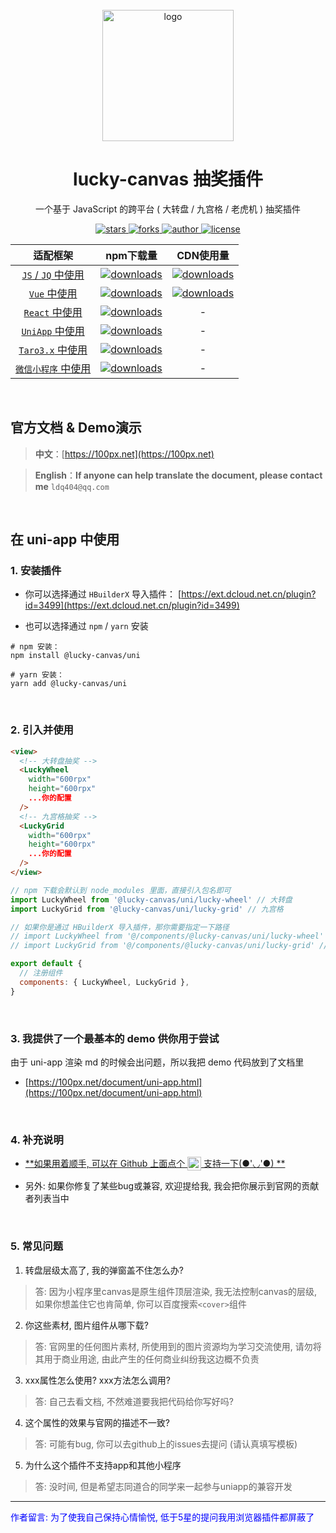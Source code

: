 <br />

<div align="center">
  <img src="https://cdn.jsdelivr.net/gh/buuing/cdn/imgs/lucky-canvas.jpg" width="210" alt="logo" />
  <h1>lucky-canvas 抽奖插件</h1>
  <p>一个基于 JavaScript 的跨平台 ( 大转盘 / 九宫格 / 老虎机 ) 抽奖插件</p>
  <p>
    <a href="https://github.com/buuing/lucky-canvas/stargazers" target="_black">
      <img src="https://img.shields.io/github/stars/buuing/lucky-canvas?color=%23ffba15&logo=github&style=flat-square" alt="stars" />
    </a>
    <a href="https://github.com/buuing/lucky-canvas/network/members" target="_black">
      <img src="https://img.shields.io/github/forks/buuing/lucky-canvas?color=%23ffba15&logo=github&style=flat-square" alt="forks" />
    </a>
    <a href="https://github.com/buuing" target="_black">
      <img src="https://img.shields.io/badge/Author-%20buuing%20-7289da.svg?&logo=github&style=flat-square" alt="author" />
    </a>
    <a href="https://github.com/buuing/lucky-canvas/blob/master/LICENSE" target="_black">
      <img src="https://img.shields.io/github/license/buuing/lucky-canvas?color=%232dce89&logo=github&style=flat-square" alt="license" />
    </a>
  </p>
</div>

|                        适配框架                        |                                                                                                   npm下载量                                                                                                   |                                                                                       CDN使用量                                                                                        |
|:--------------------------------------------------:|:----------------------------------------------------------------------------------------------------------------------------------------------------------------------------------------------------------:|:-----------------------------------------------------------------------------------------------------------------------------------------------------------------------------------:|
| [`JS` / `JQ` 中使用](https://100px.net/usage/js.html) |        <a href="https://www.npmjs.com/package/lucky-canvas" target="_black"><img src="https://img.shields.io/npm/dm/lucky-canvas?color=%23ffba15&logo=npm&style=flat-square" alt="downloads" /></a>        |      <a href="https://www.jsdelivr.com/package/npm/lucky-canvas" target="_black"><img src="https://data.jsdelivr.com/v1/package/npm/lucky-canvas/badge" alt="downloads" /></a>      |
|   [`Vue` 中使用](https://100px.net/usage/vue.html)    |   <a href="https://www.npmjs.com/package/@lucky-canvas/vue" target="_black"><img src="https://img.shields.io/npm/dm/@lucky-canvas/vue?color=%23ffba15&logo=npm&style=flat-square" alt="downloads" /></a>   | <a href="https://www.jsdelivr.com/package/npm/@lucky-canvas/vue" target="_black"><img src="https://data.jsdelivr.com/v1/package/npm/@lucky-canvas/vue/badge" alt="downloads" /></a> |
| [`React` 中使用](https://100px.net/usage/react.html)  | <a href="https://www.npmjs.com/package/@lucky-canvas/react" target="_black"><img src="https://img.shields.io/npm/dm/@lucky-canvas/react?color=%23ffba15&logo=npm&style=flat-square" alt="downloads" /></a> |                                                                                          -                                                                                          |
|  [`UniApp` 中使用](https://100px.net/usage/uni.html)  |   <a href="https://www.npmjs.com/package/@lucky-canvas/uni" target="_black"><img src="https://img.shields.io/npm/dm/@lucky-canvas/uni?color=%23ffba15&logo=npm&style=flat-square" alt="downloads" /></a>   |                                                                                          -                                                                                          |
| [`Taro3.x` 中使用](https://100px.net/usage/taro.html) |  <a href="https://www.npmjs.com/package/@lucky-canvas/taro" target="_black"><img src="https://img.shields.io/npm/dm/@lucky-canvas/taro?color=%23ffba15&logo=npm&style=flat-square" alt="downloads" /></a>  |                                                                                          -                                                                                          |
|   [`微信小程序` 中使用](https://100px.net/usage/wx.html)   |  <a href="https://www.npmjs.com/package/@lucky-canvas/mini" target="_black"><img src="https://img.shields.io/npm/dm/@lucky-canvas/mini?color=%23ffba15&logo=npm&style=flat-square" alt="downloads" /></a>  |                                                                                          -                                                                                          |

<br />

## 官方文档 & Demo演示

> **中文**：[https://100px.net](https://100px.net)

> **English**：**If anyone can help translate the document, please contact me** `ldq404@qq.com`

<br />

## 在 uni-app 中使用

### 1. 安装插件

- 你可以选择通过 `HBuilderX`
  导入插件： [https://ext.dcloud.net.cn/plugin?id=3499](https://ext.dcloud.net.cn/plugin?id=3499)

- 也可以选择通过 `npm` / `yarn` 安装

```shell
# npm 安装：
npm install @lucky-canvas/uni

# yarn 安装：
yarn add @lucky-canvas/uni
```

<br />

### 2. 引入并使用

```html
<view>
  <!-- 大转盘抽奖 -->
  <LuckyWheel
    width="600rpx"
    height="600rpx"
    ...你的配置
  />
  <!-- 九宫格抽奖 -->
  <LuckyGrid
    width="600rpx"
    height="600rpx"
    ...你的配置
  />
</view>
```

```js
// npm 下载会默认到 node_modules 里面，直接引入包名即可
import LuckyWheel from '@lucky-canvas/uni/lucky-wheel' // 大转盘
import LuckyGrid from '@lucky-canvas/uni/lucky-grid' // 九宫格

// 如果你是通过 HBuilderX 导入插件，那你需要指定一下路径
// import LuckyWheel from '@/components/@lucky-canvas/uni/lucky-wheel' // 大转盘
// import LuckyGrid from '@/components/@lucky-canvas/uni/lucky-grid' // 九宫格

export default {
  // 注册组件
  components: { LuckyWheel, LuckyGrid },
}
```

<br />

### 3. 我提供了一个最基本的 demo 供你用于尝试

由于 uni-app 渲染 md 的时候会出问题，所以我把 demo 代码放到了文档里

- [https://100px.net/document/uni-app.html](https://100px.net/document/uni-app.html)

<br />

### **4. 补充说明**

- [**如果用着顺手, 可以在 Github
  上面点个 <img height="22" align="top" src="https://img.shields.io/github/stars/buuing/lucky-canvas" /> 支持一下(●'◡'●)
  **](https://github.com/buuing/lucky-canvas)

- 另外: 如果你修复了某些bug或兼容, 欢迎提给我, 我会把你展示到官网的贡献者列表当中

<br />

### 5. 常见问题

1. 转盘层级太高了, 我的弹窗盖不住怎么办?

> 答: 因为小程序里canvas是原生组件顶层渲染, 我无法控制canvas的层级, 如果你想盖住它也肯简单, 你可以百度搜索`<cover>`组件

2. 你这些素材, 图片组件从哪下载?

> 答: 官网里的任何图片素材, 所使用到的图片资源均为学习交流使用, 请勿将其用于商业用途, 由此产生的任何商业纠纷我这边概不负责

3. xxx属性怎么使用? xxx方法怎么调用?

> 答: 自己去看文档, 不然难道要我把代码给你写好吗?

4. 这个属性的效果与官网的描述不一致?

> 答: 可能有bug, 你可以去github上的issues去提问 (请认真填写模板)

5. 为什么这个插件不支持app和其他小程序

> 答: 没时间, 但是希望志同道合的同学来一起参与uniapp的兼容开发

---

<font color="blue">作者留言: 为了使我自己保持心情愉悦, 低于5星的提问我用浏览器插件都屏蔽了</font>
